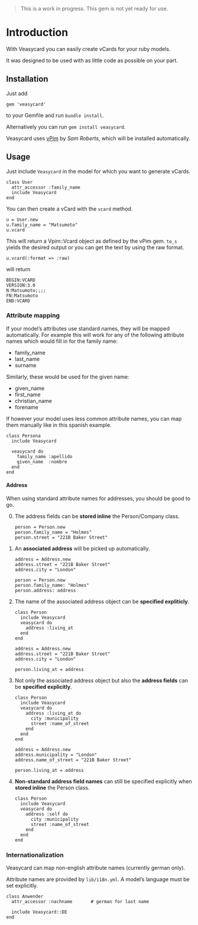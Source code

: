 > This is a work in progress. This gem is not yet ready for use.


# Introduction

With Veasycard you can easily create vCards for your ruby models.

It was designed to be used with as little code as possible on your part.

## Installation

Just add

    gem 'veasycard'

to your Gemfile and run `bundle install`.

Alternatively you can run `gem install veasycard`.


Veasycard uses [vPim](https://github.com/sam-github/vpim) by _Sam Roberts_, which will be installed automatically.


## Usage

Just include `Veasycard` in the model for which you want to generate vCards.

    class User
      attr_accessor :family_name
      include Veasycard
    end

You can then create a vCard with the `vcard` method.

    u = User.new
    u.family_name = "Matsumoto"
    u.vcard

This will return a Vpim::Vcard object as defined by the vPim gem. `to_s` yields the desired output or you can get the text by using the raw format.

    u.vcard(:format => :raw)

will return

    BEGIN:VCARD
    VERSION:3.0
    N:Matsumoto;;;;
    FN:Matsumoto
    END:VCARD


### Attribute mapping

If your model’s attributes use standard names, they will be mapped automatically.
For example this will work for any of the following attribute names which would fill in for the family name:

- family_name
- last_name
- surname

Similarly, these would be used for the given name:

- given_name
- first_name
- christian_name
- forename

If however your model uses less common attribute names, you can map them manually like in this spanish example.

```{ruby}
class Persona
  include Veasycard

  veasycard do
    family_name :apellido
    given_name  :nombre
  end
end
```

#### Address

When using standard attribute names for addresses, you should be good to go.

0. The address fields can be **stored inline** the Person/Company class.

    ```{ruby}
    person = Person.new
    person.family_name = "Holmes"
    person.street = "221B Baker Street"
    ```

0. An **associated address** will be picked up automatically.

    ```{ruby}
    address = Address.new
    address.street = "221B Baker Street"
    address.city = "London"

    person = Person.new
    person.family_name: "Holmes"
    person.address: address
    ```

0. The name of the associated address object can be **specified expliticly**.

    ```{ruby}
    class Person
      include Veasycard
      veasycard do
        address :living_at
      end
    end

    address = Address.new
    address.street = "221B Baker Street"
    address.city = "London"

	person.living_at = address
    ```

0. Not only the associated address object but also the **address fields** can be **specified explicitly**.

    ```{ruby}
    class Person
      include Veasycard
      veasycard do
        address :living_at do
          city :municipality
          street :name_of_street
        end
      end
    end

	address = Address.new
	address.municipality = "London"
	address.name_of_street = "221B Baker Street"

	person.living_at = address
    ```

0. **Non-standard address field names** can still be specified explicitly when **stored inline** the Person class.

    ```{ruby}
    class Person
      include Veasycard
      veasycard do
        address :self do
          city :municipality
          street :name_of_street
		end
      end
    end
    ```

### Internationalization

Veasycard can map non-english attribute names (currently german only).

Attribute names are provided by `lib/i18n.yml`. A model’s language must be set explicitly.

    class Anwender
      attr_accessor :nachname 		# german for last name

      include Veasycard::DE
    end

